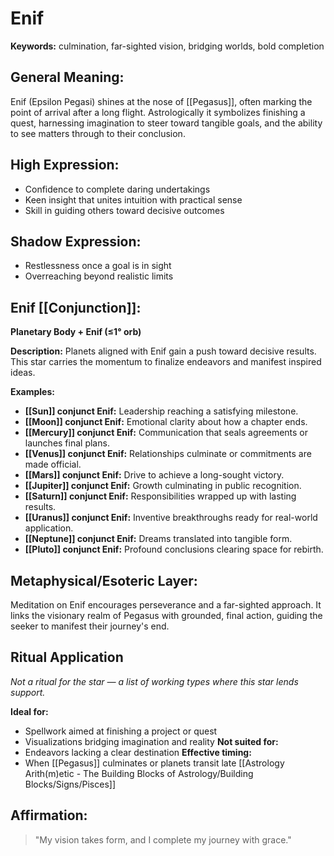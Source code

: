 # Enif


**Keywords:** culmination, far-sighted vision, bridging worlds, bold completion

## General Meaning:
Enif (Epsilon Pegasi) shines at the nose of [[Pegasus]], often marking the point of arrival after a long flight. Astrologically it symbolizes finishing a quest, harnessing imagination to steer toward tangible goals, and the ability to see matters through to their conclusion.

## High Expression:
- Confidence to complete daring undertakings
- Keen insight that unites intuition with practical sense
- Skill in guiding others toward decisive outcomes

## Shadow Expression:
- Restlessness once a goal is in sight
- Overreaching beyond realistic limits

## Enif [[Conjunction]]:

**Planetary Body + Enif (≤1° orb)**

**Description:**
Planets aligned with Enif gain a push toward decisive results. This star carries the momentum to finalize endeavors and manifest inspired ideas.

**Examples:**
- **[[Sun]] conjunct Enif:** Leadership reaching a satisfying milestone.
- **[[Moon]] conjunct Enif:** Emotional clarity about how a chapter ends.
- **[[Mercury]] conjunct Enif:** Communication that seals agreements or launches final plans.
- **[[Venus]] conjunct Enif:** Relationships culminate or commitments are made official.
- **[[Mars]] conjunct Enif:** Drive to achieve a long-sought victory.
- **[[Jupiter]] conjunct Enif:** Growth culminating in public recognition.
- **[[Saturn]] conjunct Enif:** Responsibilities wrapped up with lasting results.
- **[[Uranus]] conjunct Enif:** Inventive breakthroughs ready for real-world application.
- **[[Neptune]] conjunct Enif:** Dreams translated into tangible form.
- **[[Pluto]] conjunct Enif:** Profound conclusions clearing space for rebirth.

## Metaphysical/Esoteric Layer:
Meditation on Enif encourages perseverance and a far-sighted approach. It links the visionary realm of Pegasus with grounded, final action, guiding the seeker to manifest their journey's end.

## Ritual Application
*Not a ritual for the star — a list of working types where this star lends support.*

**Ideal for:**
- Spellwork aimed at finishing a project or quest
- Visualizations bridging imagination and reality
**Not suited for:**
- Endeavors lacking a clear destination
**Effective timing:**
- When [[Pegasus]] culminates or planets transit late [[Astrology Arith(m)etic - The Building Blocks of Astrology/Building Blocks/Signs/Pisces]]

## Affirmation:

> "My vision takes form, and I complete my journey with grace."

